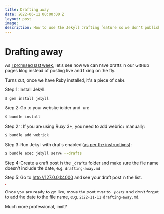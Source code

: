 ```yaml
---
title: Drafting away
date: 2022-06-12 00:00:00 Z
layout: post
image: 
description: How to use the Jekyll drafting feature so we don't publish our article prematurely.
---
```


# Drafting away

As [I promised last week](https://dchakarov.com/blog/ruby-on-my-mac/), let's see how we can have drafts in our GitHub pages blog instead of posting live and fixing on the fly.

Turns out, once we have Ruby installed, it's a piece of cake.

Step 1: Install Jekyll:

``` bash
$ gem install jekyll
```

Step 2: Go to your website folder and run:

``` bash
$ bundle install
```

Step 2.1: If you are using Ruby 3+, you need to add webrick manually:

``` bash
$ bundle add webrick
```

Step 3: Run Jekyll with drafts enabled ([as per the instructions](https://jekyllrb.com/docs/posts/#drafts)):

``` bash
$ bundle exec jekyll serve --drafts
```

Step 4: Create a draft post in the `_drafts` folder and make sure the file name doesn't include the date, e.g. `drafting-away.md`

Step 5: Go to http://127.0.0.1:4000 and see your draft post in the list.

<img src="{{ '/assets/img/drafts-screenshot.png' | prepend: site.baseurl }}" style="border-width: 1px; border-color: #b20600; border-style: double;" alt="">

Once you are ready to go live, move the post over to `_posts` and don't forget to add the date to the file name, e.g. `2022-11-11-drafting-away.md`.

Much more professional, innit?